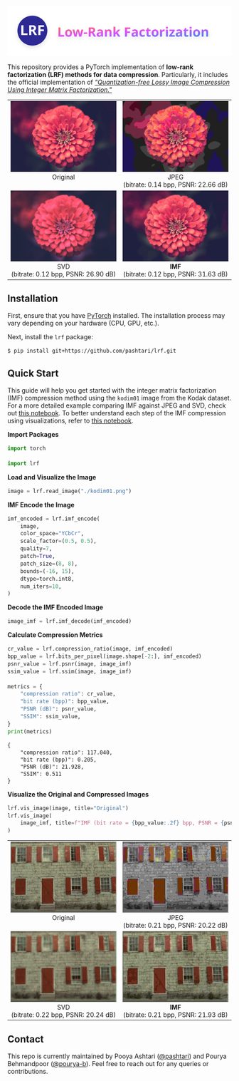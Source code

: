 ![LRF Logo](figures/logo.svg)

This repository provides a PyTorch implementation of **low-rank factorization (LRF) methods for data compression**. Particularly, it includes the official implementation of [*"Quantization-free Lossy Image Compression Using Integer Matrix Factorization."*](https://arxiv.org/abs/2408.12691)


<table style="border-collapse: collapse; table-layout: fixed; width: 100%;">
  <tr>
    <td style="text-align: center; border: none; width: 45%;">
      <figure style="margin: 0; padding: 0;">
        <img src="figures/clic_flower.png" alt="Original" width="100%">
        <figcaption>Original<br>&nbsp</figcaption>
      </figure>
    </td>
    <td style="text-align: center; border: none; width: 45%;">
      <figure style="margin: 0; padding: 0;">
        <img src="figures/clic_flower_jpeg_bpp_0.14_psnr_22.66.png" alt="JPEG" width="100%">
        <figcaption>JPEG<br>(bitrate: 0.14 bpp, PSNR: 22.66 dB)</figcaption>
      </figure>
    </td>
  </tr>
  <tr>
    <td style="text-align: center; border: none; width: 45%;">
      <figure style="margin: 0; padding: 0;">
        <img src="figures/clic_flower_svd_bpp_0.12_psnr_26.90.png" alt="SVD" width="100%">
        <figcaption>SVD<br>(bitrate: 0.12 bpp, PSNR: 26.90 dB)</figcaption>
      </figure>
    </td>
    <td style="text-align: center; border: none; width: 45%;">
      <figure style="margin: 0; padding: 0;">
        <img src="figures/clic_flower_imf_bpp_0.12_psnr_31.63.png" alt="IMF" width="100%">
        <figcaption><b>IMF</b><br>(bitrate: 0.12 bpp, PSNR: 31.63 dB)</figcaption>
      </figure>
    </td>
  </tr>
</table>


## Installation

First, ensure that you have [PyTorch](https://pytorch.org/get-started/locally/) installed. The installation process may vary depending on your hardware (CPU, GPU, etc.).

Next, install the `lrf` package:

```bash
$ pip install git+https://github.com/pashtari/lrf.git
```


## Quick Start

This guide will help you get started with the integer matrix factorization (IMF) compression method using the `kodim01` image from the Kodak dataset. For a more detailed example comparing IMF against JPEG and SVD, check out [this notebook](experiments/examples/comparison.ipynb). To better understand each step of the IMF compression using visualizations, refer to [this notebook](experiments/examples/imf_pipeline.ipynb).

**Import Packages**
```python
import torch

import lrf
```

**Load and Visualize the Image**
```python
image = lrf.read_image("./kodim01.png")
```

**IMF Encode the Image**
```python
imf_encoded = lrf.imf_encode(
    image,
    color_space="YCbCr",
    scale_factor=(0.5, 0.5),
    quality=7,
    patch=True,
    patch_size=(8, 8),
    bounds=(-16, 15),
    dtype=torch.int8,
    num_iters=10,
)
```

**Decode the IMF Encoded Image**
```python
image_imf = lrf.imf_decode(imf_encoded)
```

**Calculate Compression Metrics**
```python
cr_value = lrf.compression_ratio(image, imf_encoded)
bpp_value = lrf.bits_per_pixel(image.shape[-2:], imf_encoded)
psnr_value = lrf.psnr(image, image_imf)
ssim_value = lrf.ssim(image, image_imf)

metrics = {
    "compression ratio": cr_value,
    "bit rate (bpp)": bpp_value,
    "PSNR (dB)": psnr_value,
    "SSIM": ssim_value,
}
print(metrics)
```

```plaintext
{
    "compression ratio": 117.040,
    "bit rate (bpp)": 0.205,
    "PSNR (dB)": 21.928,
    "SSIM": 0.511
}
```

**Visualize the Original and Compressed Images**
```python
lrf.vis_image(image, title="Original")
lrf.vis_image(
    image_imf, title=f"IMF (bit rate = {bpp_value:.2f} bpp, PSNR = {psnr_value:.2f} dB)"
)
```

<table style="border-collapse: collapse; table-layout: fixed; width: 100%;">
  <tr>
    <td style="text-align: center; border: none; width: 45%;">
      <figure style="margin: 0; padding: 0;">
        <img src="figures/kodim01.png" alt="Original" width="100%">
        <figcaption>Original<br>&nbsp</figcaption>
      </figure>
    </td>
    <td style="text-align: center; border: none; width: 45%;">
      <figure style="margin: 0; padding: 0;">
        <img src="figures/kodim01_jpeg_bpp_0.21_psnr_20.22.png" alt="JPEG" width="100%">
        <figcaption>JPEG<br>(bitrate: 0.21 bpp, PSNR: 20.22 dB)</figcaption>
      </figure>
    </td>
  </tr>
  <tr>
    <td style="text-align: center; border: none; width: 45%;">
      <figure style="margin: 0; padding: 0;">
        <img src="figures/kodim01_svd_bpp_0.22_psnr_20.24.png" alt="SVD" width="100%">
        <figcaption>SVD<br>(bitrate: 0.22 bpp, PSNR: 20.24 dB)</figcaption>
      </figure>
    </td>
    <td style="text-align: center; border: none; width: 45%;">
      <figure style="margin: 0; padding: 0;">
        <img src="figures/kodim01_imf_bpp_0.21_psnr_21.93.png" alt="IMF" width="100%">
        <figcaption><b>IMF</b><br>(bitrate: 0.21 bpp, PSNR: 21.93 dB)</figcaption>
      </figure>
    </td>
  </tr>
</table>


## Contact
This repo is currently maintained by Pooya Ashtari ([@pashtari](https://github.com/pashtari)) and Pourya Behmandpoor ([@pourya-b](https://github.com/pourya-b)). Feel free to reach out for any queries or contributions.